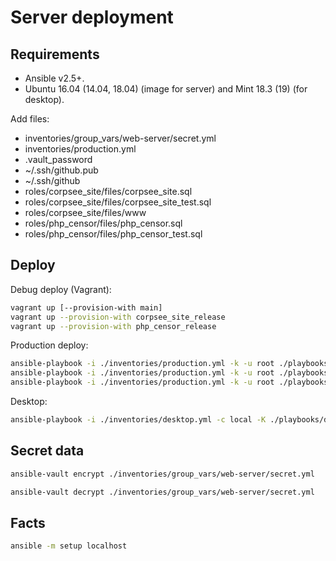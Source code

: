 Server deployment
=================

Requirements
------------

* Ansible v2.5+.
* Ubuntu 16.04 (14.04, 18.04) (image for server) and Mint 18.3 (19) (for desktop).

Add files:

* inventories/group_vars/web-server/secret.yml
* inventories/production.yml
* .vault_password
* ~/.ssh/github.pub
* ~/.ssh/github
* roles/corpsee_site/files/corpsee_site.sql
* roles/corpsee_site/files/corpsee_site_test.sql
* roles/corpsee_site/files/www
* roles/php_censor/files/php_censor.sql
* roles/php_censor/files/php_censor_test.sql

Deploy
------

Debug deploy (Vagrant):

```bash
vagrant up [--provision-with main]
vagrant up --provision-with corpsee_site_release
vagrant up --provision-with php_censor_release
```

Production deploy:

```bash
ansible-playbook -i ./inventories/production.yml -k -u root ./playbooks/web_server.yml
ansible-playbook -i ./inventories/production.yml -k -u root ./playbooks/corpsee_site_release.yml
ansible-playbook -i ./inventories/production.yml -k -u root ./playbooks/php_censor_release.yml
```

Desktop:

```bash
ansible-playbook -i ./inventories/desktop.yml -c local -K ./playbooks/desktop.yml
```

Secret data
-----------

```bash
ansible-vault encrypt ./inventories/group_vars/web-server/secret.yml
```

```bash
ansible-vault decrypt ./inventories/group_vars/web-server/secret.yml
```

Facts
-----

```bash
ansible -m setup localhost
```
